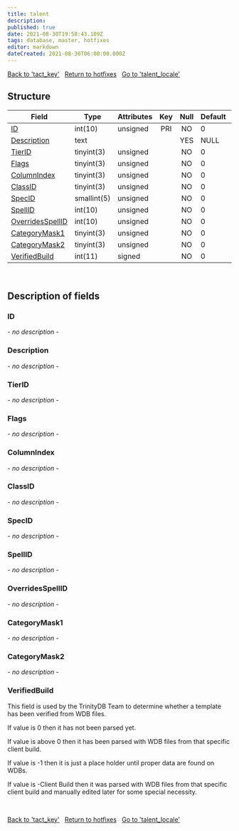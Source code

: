 ```yaml
---
title: talent
description: 
published: true
date: 2021-08-30T19:58:43.109Z
tags: database, master, hotfixes
editor: markdown
dateCreated: 2021-08-30T06:00:00.000Z
---
```


<a href="https://dev.trinitycore.info/en/database/master/hotfixes/tact_key" class="mt-5 v-btn v-btn--depressed v-btn--flat v-btn--outlined theme--light v-size--default darkblue--text text--lighten-3"><span class="v-btn__content"><i aria-hidden="true" class="v-icon notranslate v-icon--left mdi mdi-arrow-left theme--light"></i><span>Back to 'tact_key'</span></span></a>&nbsp;&nbsp;&nbsp;<a href="https://dev.trinitycore.info/en/database/master/hotfixes/home" class="mt-5 v-btn v-btn--depressed v-btn--flat v-btn--outlined theme--light v-size--default darkblue--text text--lighten-3"><span class="v-btn__content"><i aria-hidden="true" class="v-icon notranslate v-icon--left mdi mdi-home-outline theme--light"></i><span>Return to hotfixes</span></span></a>&nbsp;&nbsp;&nbsp;<a href="https://dev.trinitycore.info/en/database/master/hotfixes/talent_locale" class="mt-5 v-btn v-btn--depressed v-btn--flat v-btn--outlined theme--light v-size--default darkblue--text text--lighten-3"><span class="v-btn__content"><span>Go to 'talent_locale'</span><i aria-hidden="true" class="v-icon notranslate v-icon--right mdi mdi-arrow-right theme--light"></i></span></a>

## Structure

| Field | Type | Attributes | Key | Null | Default | Extra | Comment |
| --- | --- | --- | :---: | :---: | --- | --- | --- |
| [ID](#id) | int(10) | unsigned | PRI | NO | 0 |  |  |
| [Description](#description) | text |  |  | YES | NULL |  |  |
| [TierID](#tierid) | tinyint(3) | unsigned |  | NO | 0 |  |  |
| [Flags](#flags) | tinyint(3) | unsigned |  | NO | 0 |  |  |
| [ColumnIndex](#columnindex) | tinyint(3) | unsigned |  | NO | 0 |  |  |
| [ClassID](#classid) | tinyint(3) | unsigned |  | NO | 0 |  |  |
| [SpecID](#specid) | smallint(5) | unsigned |  | NO | 0 |  |  |
| [SpellID](#spellid) | int(10) | unsigned |  | NO | 0 |  |  |
| [OverridesSpellID](#overridesspellid) | int(10) | unsigned |  | NO | 0 |  |  |
| [CategoryMask1](#categorymask1) | tinyint(3) | unsigned |  | NO | 0 |  |  |
| [CategoryMask2](#categorymask2) | tinyint(3) | unsigned |  | NO | 0 |  |  |
| [VerifiedBuild](#verifiedbuild) | int(11) | signed |  | NO | 0 |  |  |
&nbsp;
## Description of fields

### ID
*- no description -*
&nbsp;

### Description
*- no description -*
&nbsp;

### TierID
*- no description -*
&nbsp;

### Flags
*- no description -*
&nbsp;

### ColumnIndex
*- no description -*
&nbsp;

### ClassID
*- no description -*
&nbsp;

### SpecID
*- no description -*
&nbsp;

### SpellID
*- no description -*
&nbsp;

### OverridesSpellID
*- no description -*
&nbsp;

### CategoryMask1
*- no description -*
&nbsp;

### CategoryMask2
*- no description -*
&nbsp;

### VerifiedBuild
This field is used by the TrinityDB Team to determine whether a template has been verified from WDB files.

If value is 0 then it has not been parsed yet.

If value is above 0 then it has been parsed with WDB files from that specific client build.

If value is -1 then it is just a place holder until proper data are found on WDBs.

If value is -Client Build then it was parsed with WDB files from that specific client build and manually edited later for some special necessity.

&nbsp;

<a href="https://dev.trinitycore.info/en/database/master/hotfixes/tact_key" class="mt-5 v-btn v-btn--depressed v-btn--flat v-btn--outlined theme--light v-size--default darkblue--text text--lighten-3"><span class="v-btn__content"><i aria-hidden="true" class="v-icon notranslate v-icon--left mdi mdi-arrow-left theme--light"></i><span>Back to 'tact_key'</span></span></a>&nbsp;&nbsp;&nbsp;<a href="https://dev.trinitycore.info/en/database/master/hotfixes/home" class="mt-5 v-btn v-btn--depressed v-btn--flat v-btn--outlined theme--light v-size--default darkblue--text text--lighten-3"><span class="v-btn__content"><i aria-hidden="true" class="v-icon notranslate v-icon--left mdi mdi-home-outline theme--light"></i><span>Return to hotfixes</span></span></a>&nbsp;&nbsp;&nbsp;<a href="https://dev.trinitycore.info/en/database/master/hotfixes/talent_locale" class="mt-5 v-btn v-btn--depressed v-btn--flat v-btn--outlined theme--light v-size--default darkblue--text text--lighten-3"><span class="v-btn__content"><span>Go to 'talent_locale'</span><i aria-hidden="true" class="v-icon notranslate v-icon--right mdi mdi-arrow-right theme--light"></i></span></a>

